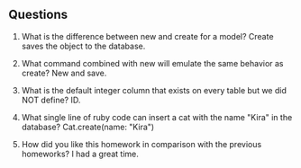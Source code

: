 ## Questions

1. What is the difference between new and create for a model?
Create saves the object to the database. 

2. What command combined with new will emulate the same behavior as create?
New and save. 

3. What is the default integer column that exists on every table but we did NOT define?
ID. 

4. What single line of ruby code can insert a cat with the name "Kira" in the database?
Cat.create(name: "Kira")

5. How did you like this homework in comparison with the previous homeworks?
I had a great time. 
